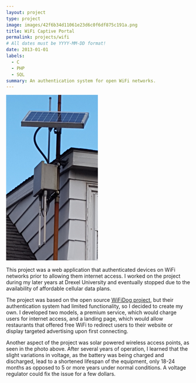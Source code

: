 ```yaml
---
layout: project
type: project
image: images/42f6b34d11061e23d6c0f6df875c191a.png
title: WiFi Captive Portal
permalink: projects/wifi
# All dates must be YYYY-MM-DD format!
date: 2013-01-01
labels:
  - C
  - PHP
  - SQL
summary: An authentication system for open WiFi networks.
---
```


<img class="ui medium right floated rounded image" src="../images/3a758d41e5fdece929ce779cc832421a.png">

This project was a web application that authenticated devices on WiFi networks prior to allowing them internet access.  I worked on the project during my later years at Drexel University and eventually stopped due to the availability of affordable cellular data plans.

The project was based on the open source [WiFiDog project](http://dev.wifidog.org), but their authentication system had limited functionality, so I decided to create my own.  I developed two models, a premium service, which would charge users for internet access, and a landing page, which would allow restaurants that offered free WiFi to redirect users to their website or display targeted advertising upon first connecting.

Another aspect of the project was solar powered wireless access points, as seen in the photo above.  After several years of operation, I learned that the slight variations in voltage, as the battery was being charged and discharged, lead to a shortened lifespan of the equipment, only 18-24 months as opposed to 5 or more years under normal conditions.  A voltage regulator could fix the issue for a few dollars.

